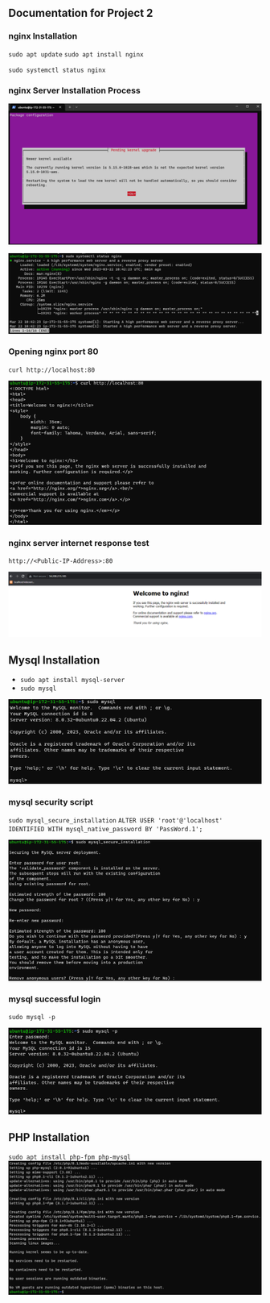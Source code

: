 ## **Documentation for Project 2**

### nginx Installation 

`sudo apt update`
`sudo apt install nginx`

`sudo systemctl status nginx`

### nginx Server Installation Process
![nginx-server-Installation-process](./Images/nginx-installation-process.png)

![nginx-server-Installation-success](./Images/nginx-successful-installation.png)

### Opening nginx port 80
`curl http://localhost:80`

![nginx-port80-opening](./Images/nginx-port80-opening.png)

### nginx server internet response test
`http://<Public-IP-Address>:80`

![nginx-Internet-test](./Images/nginx-port80-activation.png)

## **Mysql Installation**
- `sudo apt install mysql-server`
- `sudo mysql`

![sql-server-installation-success](./Images/mysql-connection-success.png)

### mysql security script 
`sudo mysql_secure_installation`
`ALTER USER 'root'@'localhost' IDENTIFIED WITH mysql_native_password BY 'PassWord.1';`

![sql-server-security-script](./Images/security-script.png)

### mysql successful login
`sudo mysql -p`

![sql-server-login-success](./Images/mysql-login-success.png)

## **PHP Installation**
`sudo apt install php-fpm php-mysql`
![php-installation-success](./Images/php-Installation-success.png)
